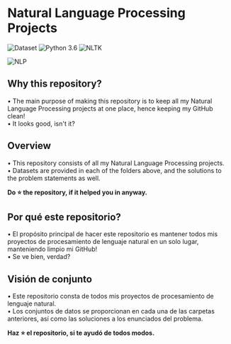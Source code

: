 # Natural Language Processing Projects
![Dataset](https://img.shields.io/badge/Dataset-Kaggle-blue.svg) ![Python 3.6](https://img.shields.io/badge/Python-3.6-brightgreen.svg) ![NLTK](https://img.shields.io/badge/Library-nltk-orange.svg)

![NLP](readme-resources/nlp-banner.png)

## Why this repository?
• The main purpose of making this repository is to keep all my Natural Language Processing projects at one place, hence keeping my GitHub clean!<br/>
• It looks good, isn't it?

## Overview
• This repository consists of all my Natural Language Processing projects.<br/>
• Datasets are provided in each of the folders above, and the solutions to the problem statements as well.

**Do ⭐ the repository, if it helped you in anyway.**


## Por qué este repositorio?
• El propósito principal de hacer este repositorio es mantener todos mis proyectos de procesamiento de lenguaje natural en un solo lugar, manteniendo limpio mi GitHub!<br/>
• Se ve bien, verdad?

## Visión de conjunto
• Este repositorio consta de todos mis proyectos de procesamiento de lenguaje natural.<br/>
• Los conjuntos de datos se proporcionan en cada una de las carpetas anteriores, así como las soluciones a los enunciados del problema.

**Haz ⭐ el repositorio, si te ayudó de todos modos.**
